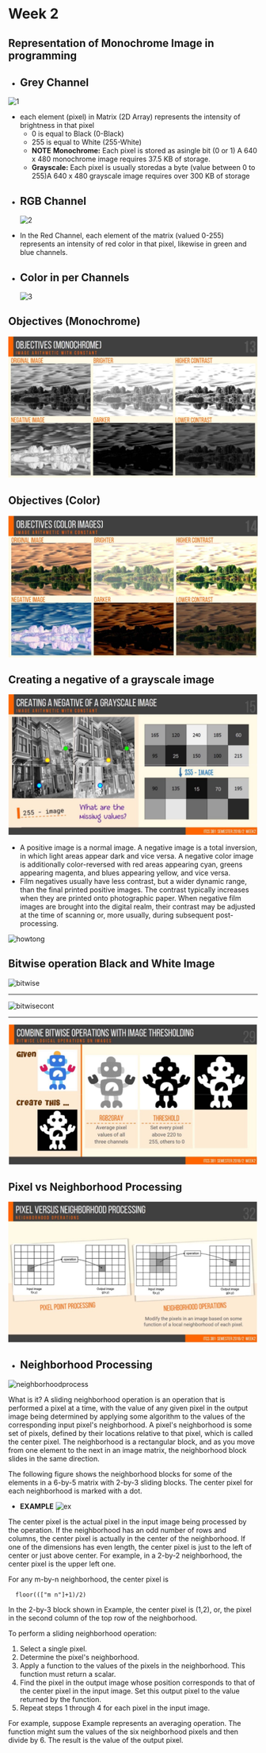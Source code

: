 # Week 2

## Representation of Monochrome Image in programming
  - ## Grey Channel
   ![1](https://www.spacetelescope.org/static/projects/img/imgproc_fig2.jpg)
  * each element (pixel) in Matrix (2D Array) represents the intensity of brightness in that pixel 
    * 0 is equal to Black (0-Black)
    * 255 is equal to White (255-White)
    *  **NOTE** **Monochrome:** Each pixel is stored as asingle bit (0 or 1) A 640 x 480 monochrome image requires 37.5 KB of storage.
    *  **Grayscale:** Each pixel is usually storedas a byte (value between 0
to 255)A 640 x 480 grayscale image requires over 300 KB of storage

  - ## RGB Channel 
    ![2](https://www.researchgate.net/profile/Dennis_Wee_Neo/publication/260038465/figure/fig1/AS:297304901865489@1447894420867/Results-of-image-processing-by-MATLAB-a-RGB-matrix-for-original-image-b-simu-lated.png)
  * In the Red Channel, each element of the matrix (valued 0-255) represents an intensity of red color in that pixel, likewise in green and blue channels.
  - ## Color in per Channels
    ![3](https://slideplayer.com/slide/9806828/32/images/43/Comparison+RGB+CMY+CMYK+YIQ+HSV+HSL.jpg)
## Objectives (Monochrome)
  ![mono](https://raw.githubusercontent.com/SunatP/ITCS381_Multimedia/master/img/monochrome.jpg)
## Objectives (Color)  
  ![color](https://raw.githubusercontent.com/SunatP/ITCS381_Multimedia/master/img/color.jpg)
## Creating a negative of a grayscale image
  ![neg](https://raw.githubusercontent.com/SunatP/ITCS381_Multimedia/master/img/negative.jpg)
  - A positive image is a normal image. A negative image is a total inversion, in which light areas appear dark and vice versa. A negative color image is additionally color-reversed with red areas appearing cyan, greens appearing magenta, and blues appearing yellow, and vice versa.
  - Film negatives usually have less contrast, but a wider dynamic range, than the final printed positive images. The contrast typically increases when they are printed onto photographic paper. When negative film images are brought into the digital realm, their contrast may be adjusted at the time of scanning or, more usually, during subsequent post-processing. 

  ![howtong](https://upload.wikimedia.org/wikipedia/commons/b/b3/Photographic_processing.jpg)

## Bitwise operation Black and White Image
![bitwise](http://wiki.lofarolabs.com/images/0/09/Bitwise.jpg)
***
 
 ![bitwisecont](http://2.bp.blogspot.com/-8VMKL0rc9lI/UsuRPuajCqI/AAAAAAAABUc/tXJmVxi_g3Y/s1600/bitwiseOperators.JPG)
***
 
 ![bitwise2](https://raw.githubusercontent.com/SunatP/ITCS381_Multimedia/master/img/bitwise.jpg)

## Pixel vs Neighborhood Processing
 ![imgprocess](https://raw.githubusercontent.com/SunatP/ITCS381_Multimedia/master/img/imgprocess.jpg)
  - ## Neighborhood Processing 
  ![neighborhoodprocess](http://what-when-how.com/wp-content/uploads/2012/07/tmp26dc134_thumb.png)
 
  What is it? A sliding neighborhood operation is an operation that is performed a pixel at a time, with the value of any given pixel in the output image being determined by applying some algorithm to the values of the corresponding input pixel's neighborhood. A pixel's neighborhood is some set of pixels, defined by their locations relative to that pixel, which is called the center pixel. The neighborhood is a rectangular block, and as you move from one element to the next in an image matrix, the neighborhood block slides in the same direction. 
  
  The following figure shows the neighborhood blocks for some of the elements in a 6-by-5 matrix with 2-by-3 sliding blocks. The center pixel for each neighborhood is marked with a dot.
   
  - **EXAMPLE**
    ![ex](https://edoras.sdsu.edu/doc/matlab/toolbox/images/blocka.gif)

The center pixel is the actual pixel in the input image being processed by the operation. If the neighborhood has an odd number of rows and columns, the center pixel is actually in the center of the neighborhood. If one of the dimensions has even length, the center pixel is just to the left of center or just above center. For example, in a 2-by-2 neighborhood, the center pixel is the upper left one.

For any m-by-n neighborhood, the center pixel is
```
  floor((["m n"]+1)/2) 
```   

In the 2-by-3 block shown in Example, the center pixel is (1,2), or, the pixel in the second column of the top row of the neighborhood.

To perform a sliding neighborhood operation:

   1. Select a single pixel.
   2. Determine the pixel's neighborhood.
   3. Apply a function to the values of the pixels in the neighborhood. This function must return a scalar.
   4. Find the pixel in the output image whose position corresponds to that of the center pixel in the input image. Set this output pixel to the value returned by the function.
   5. Repeat steps 1 through 4 for each pixel in the input image.

For example, suppose Example represents an averaging operation. The function might sum the values of the six neighborhood pixels and then divide by 6. The result is the value of the output pixel.
